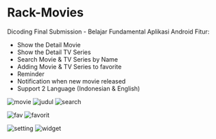 # Rack-Movies
Dicoding Final Submission - Belajar Fundamental Aplikasi Android
Fitur:
- Show the Detail Movie
- Show the Detail TV Series
- Search Movie & TV Series by Name
- Adding Movie & TV Series to favorite
- Reminder 
- Notification when new movie released
- Support 2 Language (Indonesian & English)

![movie](https://user-images.githubusercontent.com/37899902/79579777-3c47c980-80f2-11ea-9733-3a6f945d1590.jpg)  ![judul](https://user-images.githubusercontent.com/37899902/79579773-3baf3300-80f2-11ea-84fc-f34b8d4a8fba.jpg)   ![search](https://user-images.githubusercontent.com/37899902/79579778-3ce06000-80f2-11ea-87c4-0edc2b890c2e.jpg)

![fav](https://user-images.githubusercontent.com/37899902/79580747-aca31a80-80f3-11ea-856e-37c46c51fc43.jpg)
![favorit](https://user-images.githubusercontent.com/37899902/79579768-3a7e0600-80f2-11ea-976b-fbecb1805b05.jpg)  

![setting](https://user-images.githubusercontent.com/37899902/79579779-3d78f680-80f2-11ea-8118-ffd257882ca3.jpg)  ![widget](https://user-images.githubusercontent.com/37899902/79579781-3e118d00-80f2-11ea-98ee-ea72dfa7087f.jpg)
